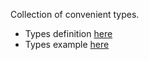 Collection of convenient types.

- Types definition [here](src/index.ts)
- Types example [here](src/index.example.ts)
